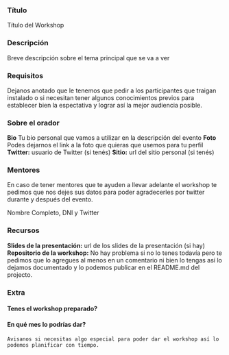 ### Título
Título del Workshop

### Descripción
Breve descripción sobre el tema principal que se va a ver

### Requisitos
Dejanos anotado que le tenemos que pedir a los participantes que traigan instalado o si necesitan tener algunos conocimientos previos para establecer bien la espectativa y lograr así la mejor audiencia posible.

### Sobre el orador
**Bio** Tu bio personal que vamos a utilizar en la descripción del evento
**Foto** Podes dejarnos el link a la foto que quieras que usemos para tu perfil
**Twitter:** usuario de Twitter (si tenés)
**Sitio:** url del sitio personal (si tenés)

### Mentores
En caso de tener mentores que te ayuden a llevar adelante el workshop te pedimos que nos dejes sus datos para poder agradecerles por twitter durante y después del evento.

Nombre Completo, DNI y Twitter

### Recursos
**Slides de la presentación:** url de los slides de la presentación (si hay)
**Repositorio de la workshop:** No hay problema si no lo tenes todavía pero te pedimos que lo agregues al menos en un comentario ni bien lo tengas así lo dejamos documentado y lo podemos publicar en el README.md del projecto.

### Extra

#### Tenes el workshop preparado?

#### En qué mes lo podrías dar?

```
Avisanos si necesitas algo especial para poder dar el workshop así lo podemos planificar con tiempo.
```